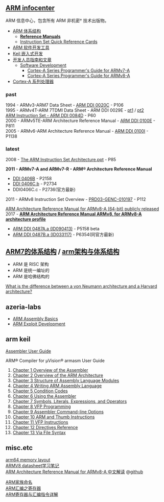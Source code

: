 
## [ARM infocenter](http://infocenter.arm.com/help/index.jsp)
ARM 信息中心，包含所有 ARM 非机密† 技术出版物。

- [ARM 体系结构](http://infocenter.arm.com/help/topic/com.arm.doc.set.architecture/index.html)  
	- [**Reference Manuals**](http://infocenter.arm.com/help/topic/com.arm.doc.subset.architecture.reference/index.html#reference)  
	- [Instruction Set Quick Reference Cards](http://infocenter.arm.com/help/topic/com.arm.doc.set.architecture/index.html#qrcs)  
- [ARM 软件开发工具](http://infocenter.arm.com/help/topic/com.arm.doc.set.swdev/index.html)  
- [Keil 嵌入式开发](http://infocenter.arm.com/help/topic/com.arm.doc.set.keil/index.html)  
- [开发人员指南和文章](http://infocenter.arm.com/help/topic/com.arm.doc.set.devlib/index.html)  
	- [Software Development](http://infocenter.arm.com/help/topic/com.arm.doc.set.devlib/index.html#swdev)  
		- [Cortex-A Series Programmer's Guide for ARMv7-A](http://infocenter.arm.com/help/topic/com.arm.doc.den0013d/index.html)  
		- [Cortex-A Series Programmer's Guide for ARMv8-A](http://infocenter.arm.com/help/topic/com.arm.doc.den0024a/index.html)  
- [Cortex-A 系列处理器](http://infocenter.arm.com/help/topic/com.arm.doc.set.cortexa/index.html)  

### past
1994 - ARMv3-ARM7 Data Sheet - [ARM DDI 0020C](http://robo.fe.uni-lj.si/~marko/ur/literature%20from%20www/ARM7vC.pdf) - P106  
1995 - ARMv4T-ARM 7TDMI Data Sheet - ARM DDI 0029E - [pt1](http://bear.ces.cwru.edu/eecs_382/ARM7-TDMI-manual-pt1.pdf) / [pt2](http://bear.ces.cwru.edu/eecs_382/ARM7-TDMI-manual-pt2.pdf)  
[ARM Instruction Set - ARM DDI 0084D](http://vision.gel.ulaval.ca/~jflalonde/cours/1001/h17/docs/arm-instructionset.pdf) - P60  
2000 - ARMv5TE-ARM Architecture Reference Manual - [ARM DDI 0100E](https://www.altera.com/en_US/pdfs/literature/third-party/archives/ddi0100e_arm_arm.pdf) - P811  
2005 - ARMv6-ARM Architecture Reference Manual - [ARM DDI 0100I](https://www.scss.tcd.ie/~waldroj/3d1/arm_arm.pdf) - P1138  

### latest
2008 - [The ARM Instruction Set Architecture.ppt](http://users.ece.utexas.edu/~valvano/EE345M/Arm_EE382N_4.pdf) - P85

**2011 - ARMv7-A and ARMv7-R - ARM® Architecture Reference Manual**

- [DDI 0406B](https://www.cs.utexas.edu/~simon/378/resources/ARMv7-AR_TRM.pdf) - P2158  
- [DDI 0406C.b](http://liris.cnrs.fr/~mmrissa/lib/exe/fetch.php?media=armv7-a-r-manual.pdf) - P2734  
- DDI0406C.c - P2736(官方最新)  

2011 - ARMv8 Instruction Set Overview - [PRD03-GENC-010197](https://www.element14.com/community/servlet/JiveServlet/previewBody/41836-102-1-229511/ARM.Reference_Manual.pdf) - P112  

[ARM Architecture Reference Manual for ARMv8-A (64-bit) publicly released](https://community.arm.com/processors/b/blog/posts/arm-architecture-reference-manual-for-armv8-a-64-bit-publicly-released)  
2017 - [**ARM Architecture Reference Manual ARMv8, for ARMv8-A architecture profile**](https://developer.arm.com/docs/ddi0487/latest/arm-architecture-reference-manual-armv8-for-armv8-a-architecture-profile)  

- [ARM DDI 0487A.a (ID090413)](https://yurichev.com/mirrors/ARMv8-A_Architecture_Reference_Manual_(Issue_A.a).pdf) - P5158 beta  
- [ARM DDI 0487B.a (ID033117)](https://static.docs.arm.com/ddi0487/b/DDI0487B_a_armv8_arm.pdf) - P6354(同官方最新)  

## [ARM7的体系结构](http://blog.csdn.net/tigerjibo/article/details/6127026) / [arm架构与体系结构](http://www.cnblogs.com/PengfeiSong/p/6295151.html)  
- ARM 是 RISC 架构  
- ARM 是统一编址的  
- ARM 是哈佛结构的  

[What is the difference between a von Neumann architecture and a Harvard architecture?](http://infocenter.arm.com/help/index.jsp?topic=/com.arm.doc.faqs/ka3839.html)

## azeria-labs

- [ARM Assembly Basics](https://azeria-labs.com/writing-arm-assembly-part-1/)  
- [ARM Exploit Development](https://azeria-labs.com/writing-arm-shellcode/)  

## arm keil
[Assembler User Guide](http://www.keil.com/support/man/docs/armasm/armasm_deb1353593789871.htm)  

ARM® Compiler for µVision® armasm User Guide

1. [Chapter 1 Overview of the Assembler](http://www.keil.com/support/man/docs/armasm/armasm_dom1359731119400.htm)  
2. [Chapter 2 Overview of the ARM Architecture](http://www.keil.com/support/man/docs/armasm/armasm_dom1359731124840.htm)  
3. [Chapter 3 Structure of Assembly Language Modules](http://www.keil.com/support/man/docs/armasm/armasm_dom1359731140888.htm)  
4. [Chapter 4 Writing ARM Assembly Language](http://www.keil.com/support/man/docs/armasm/armasm_dom1359731144635.htm)  
5. [Chapter 5 Condition Codes](http://www.keil.com/support/man/docs/armasm/armasm_dom1359731158738.htm)  
6. [Chapter 6 Using the Assembler](http://www.keil.com/support/man/docs/armasm/armasm_dom1359731163750.htm)  
7. [Chapter 7 Symbols, Literals, Expressions, and Operators](http://www.keil.com/support/man/docs/armasm/armasm_dom1359731172022.htm)  
8. [Chapter 8 VFP Programming](http://www.keil.com/support/man/docs/armasm/armasm_pge1423655975021.htm)  
9. [Chapter 9 Assembler Command-line Options](http://www.keil.com/support/man/docs/armasm/armasm_dom1361289815333.htm)  
10. [Chapter 10 ARM and Thumb Instructions](http://www.keil.com/support/man/docs/armasm/armasm_dom1361289850039.htm)  
11. [Chapter 11 VFP Instructions](http://www.keil.com/support/man/docs/armasm/armasm_pge1423738743329.htm)  
12. [Chapter 12 Directives Reference](http://www.keil.com/support/man/docs/armasm/armasm_dom1361290000455.htm)  
13. [Chapter 13 Via File Syntax](http://www.keil.com/support/man/docs/armasm/armasm_chr1359125030640.htm)  

## misc.etc
[arm64 memory layout](http://blog.csdn.net/tiantao2012/article/details/60120996)  
[ARMV8 datasheet学习笔记](http://www.cnblogs.com/smartjourneys/tag/ARMV8/)   
[ARM Architecture Reference Manual for ARMv8-A 中文解读](http://armv8-ref.codingbelief.com/zh/) @[github](https://github.com/codingbelief/arm-architecture-reference-manual-for-armv8-a)  

[ARM家族命名 ](http://blog.sina.com.cn/s/blog_5994f1ca0102v554.html)  
[ARM汇编之寄存器](http://blog.csdn.net/tigerjibo/article/details/6050649)  
[ARM寄存器与汇编指令详解](http://blog.csdn.net/wang328452854/article/details/50466795)  
